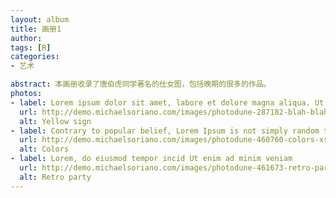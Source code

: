 ```yaml
---
layout: album
title: 画册1
author: 
tags: [R]
categories:
- 艺术

abstract: 本画册收录了唐伯虎同学著名的仕女图，包括晚期的很多的作品。
photos:
- label: Lorem ipsum dolor sit amet, labore et dolore magna aliqua. Ut enim ad minim veniam
  url: http://demo.michaelsoriano.com/images/photodune-287182-blah-blah-blah-yellow-road-sign-xs.jpg
  alt: Yellow sign
- label: Contrary to popular belief, Lorem Ipsum is not simply random text. It has roots in a piece of classical Latin literature from 45 BC, making it over 2000 years old.
  url: http://demo.michaelsoriano.com/images/photodune-460760-colors-xs.jpg
  alt: Colors
- label: Lorem, do eiusmod tempor incid Ut enim ad minim veniam
  url: http://demo.michaelsoriano.com/images/photodune-461673-retro-party-xs.jpg
  alt: Retro party
---
```


